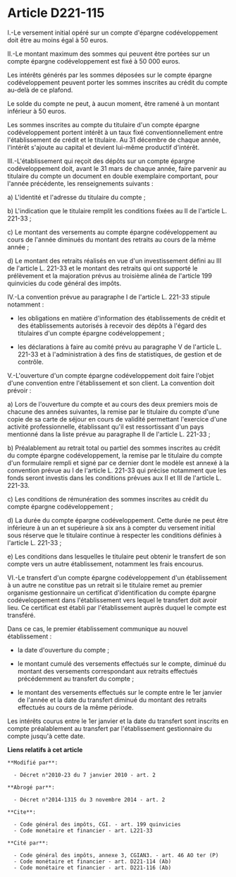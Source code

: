 # Article D221-115

I.-Le versement initial opéré sur un compte d'épargne codéveloppement doit être au moins égal à 50 euros. 

II.-Le montant maximum des sommes qui peuvent être portées sur un compte épargne codéveloppement est fixé à 50 000 euros. 

Les intérêts générés par les sommes déposées sur le compte épargne codéveloppement peuvent porter les sommes inscrites au
crédit du compte au-delà de ce plafond. 

Le solde du compte ne peut, à aucun moment, être ramené à un montant inférieur à 50 euros. 

Les sommes inscrites au compte du titulaire d'un compte épargne codéveloppement portent intérêt à un taux fixé
conventionnellement entre l'établissement de crédit et le titulaire. Au 31 décembre de chaque année, l'intérêt s'ajoute au
capital et devient lui-même productif d'intérêt. 

III.-L'établissement qui reçoit des dépôts sur un compte épargne codéveloppement doit, avant le 31 mars de chaque année,
faire parvenir au titulaire du compte un document en double exemplaire comportant, pour l'année précédente, les
renseignements suivants : 

a) L'identité et l'adresse du titulaire du compte ; 

b) L'indication que le titulaire remplit les conditions fixées au II de l'article L. 221-33 ; 

c) Le montant des versements au compte épargne codéveloppement au cours de l'année diminués du montant des retraits au cours
de la même année ; 

d) Le montant des retraits réalisés en vue d'un investissement défini au III de l'article L. 221-33 et le montant des
retraits qui ont supporté le prélèvement et la majoration prévus au troisième alinéa de l'article 199 quinvicies du code
général des impôts. 

IV.-La convention prévue au paragraphe I de l'article L. 221-33 stipule notamment :

- les obligations en matière d'information des établissements de crédit et des établissements autorisés à recevoir des dépôts
à l'égard des titulaires d'un compte épargne codéveloppement ;

- les déclarations à faire au comité prévu au paragraphe V de l'article L. 221-33 et à l'administration à des fins de
statistiques, de gestion et de contrôle.

V.-L'ouverture d'un compte épargne codéveloppement doit faire l'objet d'une convention entre l'établissement et son client.
La convention doit prévoir : 

a) Lors de l'ouverture du compte et au cours des deux premiers mois de chacune des années suivantes, la remise par le
titulaire du compte d'une copie de sa carte de séjour en cours de validité permettant l'exercice d'une activité
professionnelle, établissant qu'il est ressortissant d'un pays mentionné dans la liste prévue au paragraphe II de l'article
L. 221-33 ; 

b) Préalablement au retrait total ou partiel des sommes inscrites au crédit du compte épargne codéveloppement, la remise par
le titulaire du compte d'un formulaire rempli et signé par ce dernier dont le modèle est annexé à la convention prévue au I
de l'article L. 221-33 qui précise notamment que les fonds seront investis dans les conditions prévues aux II et III de
l'article L. 221-33. 

c) Les conditions de rémunération des sommes inscrites au crédit du compte épargne codéveloppement ; 

d) La durée du compte épargne codéveloppement. Cette durée ne peut être inférieure à un an et supérieure à six ans à compter
du versement initial sous réserve que le titulaire continue à respecter les conditions définies à l'article L. 221-33 ; 

e) Les conditions dans lesquelles le titulaire peut obtenir le transfert de son compte vers un autre établissement, notamment
les frais encourus. 

VI.-Le transfert d'un compte épargne codéveloppement d'un établissement à un autre ne constitue pas un retrait si le
titulaire remet au premier organisme gestionnaire un certificat d'identification du compte épargne codéveloppement dans
l'établissement vers lequel le transfert doit avoir lieu. Ce certificat est établi par l'établissement auprès duquel le
compte est transféré. 

Dans ce cas, le premier établissement communique au nouvel établissement :

- la date d'ouverture du compte ;

- le montant cumulé des versements effectués sur le compte, diminué du montant des versements correspondant aux retraits
effectués précédemment au transfert du compte ;

- le montant des versements effectués sur le compte entre le 1er janvier de l'année et la date du transfert diminué du
montant des retraits effectués au cours de la même période. 

Les intérêts courus entre le 1er janvier et la date du transfert sont inscrits en compte préalablement au transfert par
l'établissement gestionnaire du compte jusqu'à cette date.

**Liens relatifs à cet article**

	**Modifié par**:

	  - Décret n°2010-23 du 7 janvier 2010 - art. 2

	**Abrogé par**:

	  - Décret n°2014-1315 du 3 novembre 2014 - art. 2

	**Cite**:

	  - Code général des impôts, CGI. - art. 199 quinvicies
	  - Code monétaire et financier - art. L221-33

	**Cité par**:

	  - Code général des impôts, annexe 3, CGIAN3. - art. 46 AO ter (P)
	  - Code monétaire et financier - art. D221-114 (Ab)
	  - Code monétaire et financier - art. D221-116 (Ab)
